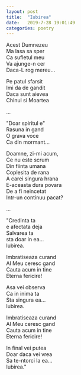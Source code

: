 ```yaml
---
layout: post
title:  "Iubirea"
date:   2019-7-28 19:01:49
categories: poetry
---
```


Acest Dumnezeu <br />
Ma lasa sa sper <br />
Ca sufletul meu <br />
Va ajunge-n cer <br />
Daca-L rog mereu... <br />

Pe patul sfarsit <br />
Imi da de gandit <br />
Daca sunt aievea <br />
Chinul si Moartea <br />

...<br />

"Doar spiritul e" <br />
Rasuna in gand <br />
O grava voce <br />
Ca din mormant... <br />

Doamne, zi-mi acum, <br />
Ce nu este scrum <br />
Din fiinta umana <br />
Coplesita de rana <br />
A carei singura hrana <br />
E-aceasta dura povara <br />
De a fi neincetat <br />
Intr-un continuu pacat? <br />

...<br />

"Credinta ta <br />
e afectata deja <br />
Salvarea ta <br />
sta doar in ea... <br />
lubirea.

Imbratiseaza curand <br />
Al Meu ceresc gand <br />
Cauta acum in tine <br />
Eterna fericire! <br />

Asa vei observa <br />
Ca in inima ta <br />
Sta singura ea... <br />
lubirea. <br />

Imbratiseaza curand <br />
Al Meu ceresc gand <br />
Cauta acum in tine <br />
Eterna fericire! <br />

In final vei putea <br />
Doar daca vei vrea <br />
Sa te-ntorci la ea... <br />
Iubirea."


